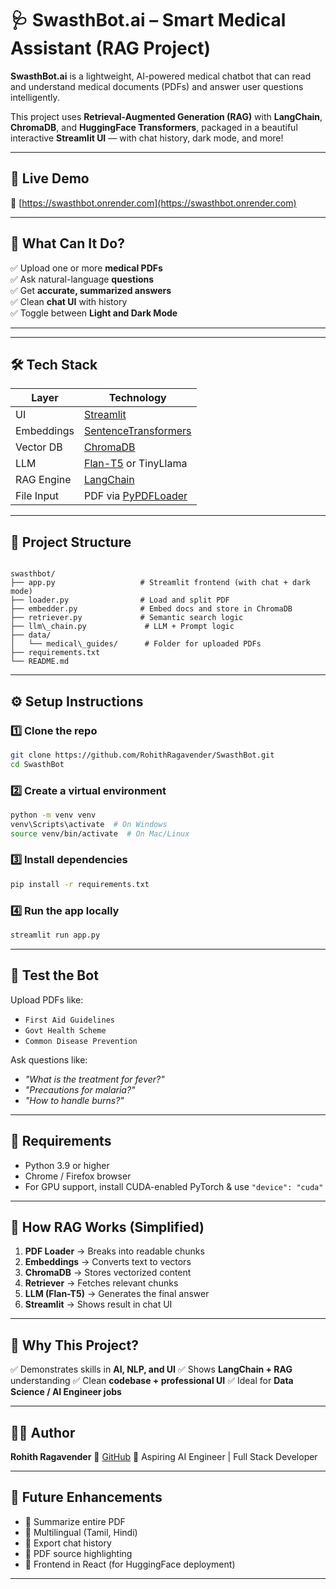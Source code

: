 
# 🩺 SwasthBot.ai – Smart Medical Assistant (RAG Project)

**SwasthBot.ai** is a lightweight, AI-powered medical chatbot that can read and understand medical documents (PDFs) and answer user questions intelligently.

This project uses **Retrieval-Augmented Generation (RAG)** with **LangChain**, **ChromaDB**, and **HuggingFace Transformers**, packaged in a beautiful interactive **Streamlit UI** — with chat history, dark mode, and more!

---

## 🚀 Live Demo
🔗 [https://swasthbot.onrender.com](https://swasthbot.onrender.com)

---

## 🧠 What Can It Do?

✅ Upload one or more **medical PDFs**  
✅ Ask natural-language **questions**  
✅ Get **accurate, summarized answers**  
✅ Clean **chat UI** with history  
✅ Toggle between **Light and Dark Mode**

---

---

## 🛠️ Tech Stack

| Layer       | Technology                      |
|------------|----------------------------------|
| UI         | [Streamlit](https://streamlit.io) |
| Embeddings | [SentenceTransformers](https://huggingface.co/sentence-transformers/all-MiniLM-L6-v2) |
| Vector DB  | [ChromaDB](https://www.trychroma.com/) |
| LLM        | [Flan-T5](https://huggingface.co/google/flan-t5-base) or TinyLlama |
| RAG Engine | [LangChain](https://www.langchain.com/) |
| File Input | PDF via [PyPDFLoader](https://python.langchain.com/docs/modules/data_connection/document_loaders/pdf/) |

---

## 📁 Project Structure

```

swasthbot/
├── app.py                   # Streamlit frontend (with chat + dark mode)
├── loader.py                # Load and split PDF
├── embedder.py              # Embed docs and store in ChromaDB
├── retriever.py             # Semantic search logic
├── llm\_chain.py             # LLM + Prompt logic
├── data/
│   └── medical\_guides/      # Folder for uploaded PDFs
├── requirements.txt
└── README.md

````

---

## ⚙️ Setup Instructions

### 1️⃣ Clone the repo
```bash
git clone https://github.com/RohithRagavender/SwasthBot.git
cd SwasthBot
````

### 2️⃣ Create a virtual environment

```bash
python -m venv venv
venv\Scripts\activate  # On Windows
source venv/bin/activate  # On Mac/Linux
```

### 3️⃣ Install dependencies

```bash
pip install -r requirements.txt
```

### 4️⃣ Run the app locally

```bash
streamlit run app.py
```

---

## 🧪 Test the Bot

Upload PDFs like:

* `First Aid Guidelines`
* `Govt Health Scheme`
* `Common Disease Prevention`

Ask questions like:

* *"What is the treatment for fever?"*
* *"Precautions for malaria?"*
* *"How to handle burns?"*

---

## 🧰 Requirements

* Python 3.9 or higher
* Chrome / Firefox browser
* For GPU support, install CUDA-enabled PyTorch & use `"device": "cuda"`

---

## 🧠 How RAG Works (Simplified)

1. **PDF Loader** → Breaks into readable chunks
2. **Embeddings** → Converts text to vectors
3. **ChromaDB** → Stores vectorized content
4. **Retriever** → Fetches relevant chunks
5. **LLM (Flan-T5)** → Generates the final answer
6. **Streamlit** → Shows result in chat UI

---

## 🎯 Why This Project?

✅ Demonstrates skills in **AI, NLP, and UI**
✅ Shows **LangChain + RAG** understanding
✅ Clean **codebase + professional UI**
✅ Ideal for **Data Science / AI Engineer jobs**

---

## 🧑‍💼 Author

**Rohith Ragavender**
🔗 [GitHub](https://github.com/RohithRagavender)
💼 Aspiring AI Engineer | Full Stack Developer

---

## 📌 Future Enhancements

* 🔲 Summarize entire PDF
* 🔲 Multilingual (Tamil, Hindi)
* 🔲 Export chat history
* 🔲 PDF source highlighting
* 🔲 Frontend in React (for HuggingFace deployment)

---

